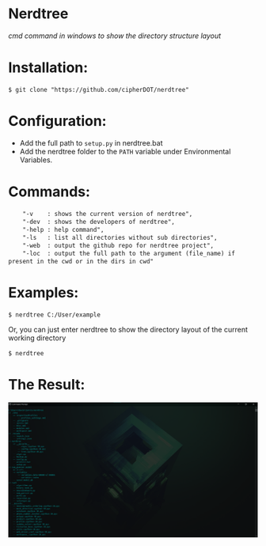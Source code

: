 # Nerdtree

*cmd command in windows to show the directory structure layout*

<h1>Installation:</h1>

```
$ git clone "https://github.com/cipherDOT/nerdtree"
```

<h1>Configuration:</h1>

- Add the full path to ```setup.py``` in nerdtree.bat
- Add the nerdtree folder to the ```PATH``` variable under Environmental Variables.

<h1>Commands:</h1>

```
    "-v    : shows the current version of nerdtree",
    "-dev  : shows the developers of nerdtree",
    "-help : help command",
    "-ls   : list all directories without sub directories",
    "-web  : output the github repo for nerdtree project",
    "-loc  : output the full path to the argument (file_name) if present in the cwd or in the dirs in cwd"
```

<h1>Examples:</h1>

```
$ nerdtree C:/User/example
```

Or, you can just enter nerdtree to show the directory layout of the current working directory

```
$ nerdtree
```

<h1>The Result:</h1>

![](images/nerdtree%20demo%202.png)
